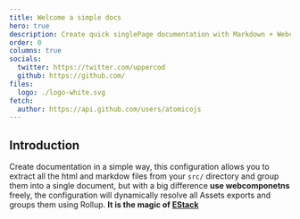 ```yaml
---
title: Welcome a simple docs
hero: true
description: Create quick singlePage documentation with Markdown + Webcomponents
order: 0
columns: true
socials:
  twitter: https://twitter.com/uppercod
  github: https://github.com/
files:
  logo: ./logo-white.svg
fetch:
  author: https://api.github.com/users/atomicojs
---
```


## Introduction

Create documentation in a simple way, this configuration allows you to extract all the html and markdow files from your `src/` directory and group them into a single document, but with a big difference **use webcomponetns** freely, the configuration will dynamically resolve all Assets exports and groups them using Rollup. **It is the magic of [EStack](https://github.com/atomicojs/estack)**
